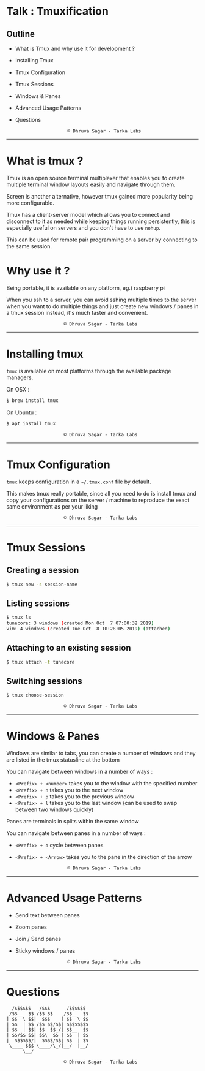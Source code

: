 # Talk : Tmuxification

## Outline

* What is Tmux and why use it for development ?
* Installing Tmux
* Tmux Configuration
* Tmux Sessions
* Windows & Panes
* Advanced Usage Patterns
* Questions

                         © Dhruva Sagar - Tarka Labs
---
# What is tmux ?

Tmux is an open source terminal multiplexer that enables you to create
multiple terminal window layouts easily and navigate through them.

Screen is another alternative, however tmux gained more popularity being more
configurable.

Tmux has a client-server model which allows you to connect and disconnect to
it as needed while keeping things running persistently, this is especially
useful on servers and you don't have to use `nohup`.

This can be used for remote pair programming on a server by connecting to the
same session.

# Why use it ?

Being portable, it is available on any platform, eg.) raspberry pi

When you ssh to a server, you can avoid sshing multiple times to the server
when you want to do multiple things and just create new windows / panes in
a tmux session instead, it's much faster and convenient.

                         © Dhruva Sagar - Tarka Labs
---
# Installing tmux

`tmux` is available on most platforms through the available package managers.

On OSX :

```sh
$ brew install tmux
```

On Ubuntu :
```sh
$ apt install tmux
```
                         © Dhruva Sagar - Tarka Labs
---
# Tmux Configuration

`tmux` keeps configuration in a `~/.tmux.conf` file by default.

This makes tmux really portable, since all you need to do is install tmux and
copy your configurations on the server / machine to reproduce the exact same
environment as per your liking

                         © Dhruva Sagar - Tarka Labs
---
# Tmux Sessions

## Creating a session

```sh
$ tmux new -s session-name
```

## Listing sessions

```sh
$ tmux ls
tunecore: 3 windows (created Mon Oct  7 07:00:32 2019)
vim: 4 windows (created Tue Oct  8 10:28:05 2019) (attached)
```

## Attaching to an existing session

```sh
$ tmux attach -t tunecore
```

## Switching sessions

```sh
$ tmux choose-session
```
                         © Dhruva Sagar - Tarka Labs
---
# Windows & Panes

Windows are similar to tabs, you can create a number of windows and they are
listed in the tmux statusline at the bottom

You can navigate between windows in a number of ways :

* `<Prefix> + <number>` takes you to the window with the specified number
* `<Prefix> + n` takes you to the next window
* `<Prefix> + p` takes you to the previous window
* `<Prefix> + l` takes you to the last window (can be used to swap between two windows quickly)

Panes are terminals in splits within the same window

You can navigate between panes in a number of ways :

* `<Prefix> + o` cycle between panes
* `<Prefix> + <Arrow>` takes you to the pane in the direction of the arrow

                         © Dhruva Sagar - Tarka Labs
---
# Advanced Usage Patterns

* Send text between panes
* Zoom panes
* Join / Send panes
* Sticky windows / panes

                         © Dhruva Sagar - Tarka Labs
---
# Questions

```
  /$$$$$$   /$$$      /$$$$$$
 /$$__  $$ /$$ $$    /$$__  $$
| $$  \ $$|  $$$    | $$  \ $$
| $$  | $$ /$$ $$/$$| $$$$$$$$
| $$  | $$| $$  $$_/| $$__  $$
| $$/$$ $$| $$\  $$ | $$  | $$
|  $$$$$$/|  $$$$/$$| $$  | $$
 \____ $$$ \____/\_/|__/  |__/
      \__/
```

                         © Dhruva Sagar - Tarka Labs
